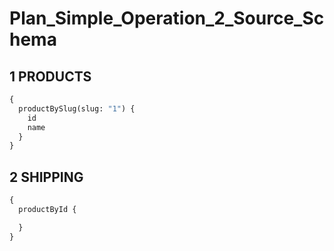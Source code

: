 # Plan_Simple_Operation_2_Source_Schema

## 1 PRODUCTS

```graphql
{
  productBySlug(slug: "1") {
    id
    name
  }
}
```

## 2 SHIPPING

```graphql
{
  productById {

  }
}
```

